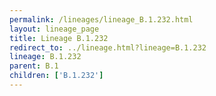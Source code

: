 ```yaml
---
permalink: /lineages/lineage_B.1.232.html
layout: lineage_page
title: Lineage B.1.232
redirect_to: ../lineage.html?lineage=B.1.232
lineage: B.1.232
parent: B.1
children: ['B.1.232']
---
```

